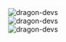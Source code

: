 <div >
  <div><img src="https://github-readme-stats.vercel.app/api/top-langs?username=dragon-devs&show_icons=true&locale=en&layout=compact"alt="dragon-devs"/></div>
  <div><img src="https://github-readme-stats.vercel.app/api?username=dragon-devs&show_icons=true&locale=en" alt="dragon-devs" /></div>
  <div><img src="https://github-readme-streak-stats.herokuapp.com/?user=dragon-devs&" alt="dragon-devs"/></div>
</div>



